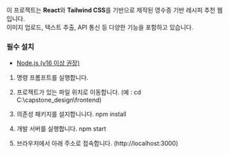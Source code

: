 이 프로젝트는 **React**와 **Tailwind CSS**를 기반으로 제작된 영수증 기반 레시피 추천 웹입니다.  
이미지 업로드, 텍스트 추출, API 통신 등 다양한 기능을 포함하고 있습니다.

### 필수 설치

 - [Node.js (v16 이상 권장)](https://nodejs.org/)



1. 명령 프롬프트를 실행합니다.

2. 프로젝트가 있는 파일 위치로 이동합니다.
  (예 : cd C:\capstone_design\frontend)

3. 의존성 패키지를 설지합니니다.
    npm install

4. 개발 서버를 실행합니다.
    npm start 

5. 브라우저에서 아래 주소로 접속합니다.
  (http://localhost:3000)